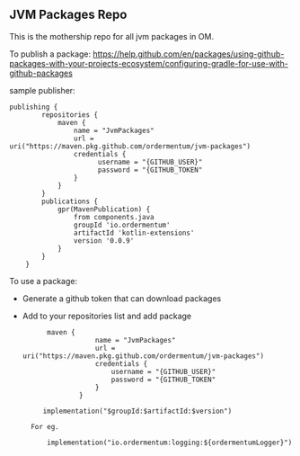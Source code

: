 ## JVM Packages Repo

This is the mothership repo for all jvm packages in OM.

To publish a package:
https://help.github.com/en/packages/using-github-packages-with-your-projects-ecosystem/configuring-gradle-for-use-with-github-packages

sample publisher:
```
publishing {
        repositories {
            maven {
                name = "JvmPackages"
                url = uri("https://maven.pkg.github.com/ordermentum/jvm-packages")
                credentials {
                      username = "{GITHUB_USER}"
                      password = "{GITHUB_TOKEN"
                }
            }
        }
        publications {
            gpr(MavenPublication) {
                from components.java
                groupId 'io.ordermentum'
                artifactId 'kotlin-extensions'
                version '0.0.9'
            }
        }
    }
```


To use a package:
- Generate a github token that can download packages
- Add to your repositories list and add package
  
  ```
        maven {
                    name = "JvmPackages"
                    url = uri("https://maven.pkg.github.com/ordermentum/jvm-packages")
                    credentials {
                        username = "{GITHUB_USER}"
                        password = "{GITHUB_TOKEN"
                    }
                }
  ```
        
   ```
        implementation("$groupId:$artifactId:$version")
   ```
        For eg.
  ```
        implementation("io.ordermentum:logging:${ordermentumLogger}")
  ```

